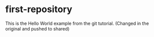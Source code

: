 # first-repository
This is the Hello World example from the git tutorial.
(Changed in the original and pushed to shared)
